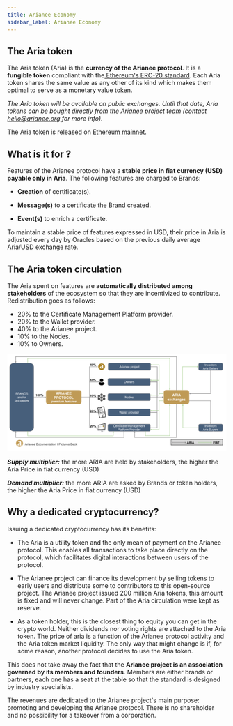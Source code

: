 ```yaml
---
title: Arianee Economy
sidebar_label: Arianee Economy
---
```



## **The Aria token**

The Aria token (Aria) is the **currency of the Arianee protocol**. It is a **fungible token** compliant with the[ Ethereum's ERC-20 standard](https://github.com/ethereum/EIPs/blob/master/EIPS/eip-20.md). Each Aria token shares the same value as any other of its kind which makes them optimal to serve as a monetary value token.


_The Aria token will be available on public exchanges._ _Until that date, Aria tokens can be bought directly from the Arianee project team (contact hello@arianee.org for more info)._

The Aria token is released on [Ethereum mainnet](https://etherscan.io/token/0xedf6568618a00c6f0908bf7758a16f76b6e04af9).


## **What is it for ?**

Features of the Arianee protocol have a **stable price in fiat currency (USD) payable only in Aria**. The following features are charged to Brands:


*   **Creation** of certificate(s).

*   **Message(s)** to a certificate the Brand created.
*   **Event(s)** to enrich a certificate.

To maintain a stable price of features expressed in USD, their price in Aria is adjusted every day by Oracles based on the previous daily average Aria/USD exchange rate.


## **The Aria token circulation**

The Aria spent on features are **automatically distributed among stakeholders** of the ecosystem so that they are incentivized to contribute. Redistribution goes as follows:



*   20% to the Certificate Management Platform provider.
*   20% to the Wallet provider.
*   40% to the Arianee project.
*   10% to the Nodes.
*   10% to Owners.



![alt_text](../img/arianeeconomy.png "image_tooltip")

___Supply multiplier:___ the more ARIA are held by stakeholders, the higher the Aria Price in fiat currency (USD)

___Demand multiplier:___ the more ARIA are asked by Brands or token holders, the higher the Aria Price in fiat currency (USD)


## **Why a dedicated cryptocurrency?**

Issuing a dedicated cryptocurrency has its benefits:

*   The Aria is a utility token and the only mean of payment on the Arianee protocol. This enables all transactions to take place directly on the protocol, which facilitates digital interactions between users of the protocol. 


*   The Arianee project can finance its development by selling tokens to early users and distribute some to contributors to this open-source project. The Arianee project issued 200 million Aria tokens, this amount is fixed and will never change. Part of the Aria circulation were kept as reserve.
    
*   As a token holder, this is the closest thing to equity you can get in the crypto world. Neither dividends nor voting rights are attached to the Aria token. The price of aria is a function of the Arianee protocol activity and the Aria token market liquidity. The only way that might change is if, for some reason, another protocol decides to use the Aria token.

This does not take away the fact that the **Arianee project is an association governed by its members and founders**. Members are either brands or partners, each one has a seat at the table so that the standard is designed by industry specialists.

The revenues are dedicated to the Arianee project's main purpose: promoting and developing the Arianee protocol. There is no shareholder and no possibility for a takeover from a corporation.


